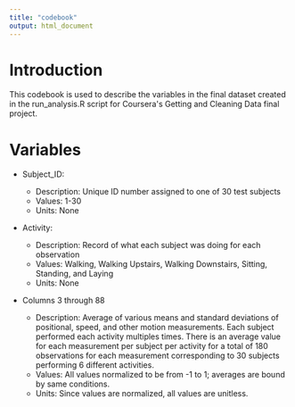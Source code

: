 ```yaml
---
title: "codebook"
output: html_document
---
```


# Introduction

This codebook is used to describe the variables in the final dataset created in the run_analysis.R script for Coursera's Getting and Cleaning Data final project.

# Variables
* Subject_ID:
  + Description: Unique ID number assigned to one of 30 test subjects
  + Values: 1-30
  + Units: None

* Activity:
  + Description: Record of what each subject was doing for each observation
  + Values: Walking, Walking Upstairs, Walking Downstairs, Sitting, Standing, and Laying
  + Units: None

* Columns 3 through 88
  + Description: Average of various means and standard deviations of positional, speed, and other motion measurements. Each subject performed each activity multiples times. There is an average value for each measurement per subject per activity for a total of 180 observations for each measurement corresponding to 30 subjects performing 6 different activities.
  + Values: All values normalized to be from -1 to 1; averages are bound by same conditions.
  + Units: Since values are normalized, all values are unitless.
